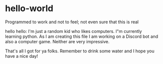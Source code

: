 # hello-world
Programmed to work and not to feel; not even sure that this is real

hello hello:
I'm just a random kid who likes computers. I"m currently learning python. 
As I am creating this file I am working on a Discord bot and also a 
computer game. Neither are very impressive. 

That's all I got for ya folks. 
Remember to drink some water and I hope you have a nice day!
